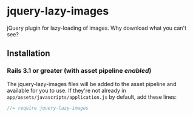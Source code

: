 # jquery-lazy-images

jQuery plugin for lazy-loading of images. Why download what you can't see?

## Installation

### Rails 3.1 or greater (with asset pipeline *enabled*)

The jquery-lazy-images files will be added to the asset pipeline and available for you to use. If they're not already in `app/assets/javascripts/application.js` by default, add these lines:

```js
//= require jquery-lazy-images
```